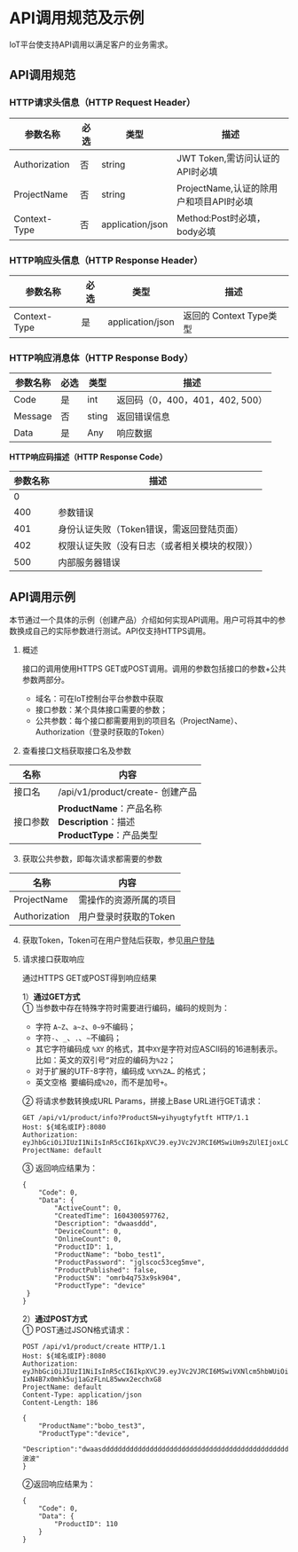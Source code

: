 # API调用规范及示例

IoT平台使支持API调用以满足客户的业务需求。



## API调用规范



### HTTP请求头信息（HTTP Request Header）

|参数名称|必选|类型|描述|
|---|---|---|---|
|Authorization|否|string|JWT Token,需访问认证的API时必填|
|ProjectName|否|string|ProjectName,认证的除用户和项目API时必填|
|Context-Type|否|application/json|Method:Post时必填，body必填|




### HTTP响应头信息（HTTP Response Header）

|参数名称|必选|类型|描述|
|---|---|---|---|
|Context-Type|是|application/json|返回的 Context Type类型|




### HTTP响应消息体（HTTP Response Body）

|参数名称|必选|类型|描述|
|---|---|---|---|
|Code|是|int|返回码（0，400，401，402, 500）|
|Message|否|sting|返回错误信息|
|Data|是|Any|响应数据|

**HTTP响应码描述（HTTP Response Code）**

|参数名称|描述|
|---|---|
|0||成功|
|400|参数错误|
|401|身份认证失败（Token错误，需返回登陆页面）|
|402|权限认证失败（没有日志（或者相关模块的权限））|
|500|内部服务器错误|







## API调用示例

本节通过一个具体的示例（创建产品）介绍如何实现API调用。用户可将其中的参数换成自己的实际参数进行测试。API仅支持HTTPS调用。

1. 概述   

   接口的调用使用HTTPS GET或POST调用。调用的参数包括接口的参数+公共参数两部分。
   - 域名：可在IoT控制台平台参数中获取
   - 接口参数：某个具体接口需要的参数；
   - 公共参数：每个接口都需要用到的项目名（ProjectName）、Authorization（登录时获取的Token）
   
2. 查看接口文档获取接口名及参数

名称| 内容
---|---
接口名| /api/v1/product/create- 创建产品 
接口参数|**ProductName**：产品名称<br>**Description**：描述<br>**ProductType**：产品类型

3. 获取公共参数，即每次请求都需要的参数

名称|内容
---|---
ProjectName|需操作的资源所属的项目
Authorization|用户登录时获取的Token


4. 获取Token，Token可在用户登陆后获取，参见[用户登陆](uiot-stack/IoT平台开发指南/账户及项目管理?id=用户登录)

5. 请求接口获取响应

   通过HTTPS GET或POST得到响应结果

   1）**通过GET方式**  
   ① 当参数中存在特殊字符时需要进行编码，编码的规则为：  
      - 字符 `A~Z`、`a~z`、`0~9`不编码；
      - 字符`-`、`_`、`.`、`~`不编码；
      - 其它字符编码成 `%XY` 的格式，其中`XY`是字符对应ASCII码的16进制表示。比如：英文的双引号`”`对应的编码为`%22`；
      - 对于扩展的UTF-8字符，编码成 `%XY%ZA…` 的格式；
      - 英文空格` `要编码成`%20`，而不是加号`+`。

   ② 将请求参数转换成URL Params，拼接上Base URL进行GET请求：
     ```
   GET /api/v1/product/info?ProductSN=yihyugtyfytft HTTP/1.1
   Host: ${域名或IP}:8080
   Authorization: eyJhbGciOiJIUzI1NiIsInR5cCI6IkpXVCJ9.eyJVc2VJRCI6MSwiUm9sZUlEIjoxLCJVc2VybmFtZSI6ImFkbWluIiwiZXhwIjoxNjAzODkzMzQ1LCJpc3MiOiJ1aW90IHN0YWNrLXVzZXIifQ.8ACQkiM6YSB4VgHJySGAlCQF_lTMsZ7dPo7F9xMwaWI
   ProjectName: default
     ```
   ③ 返回响应结果为：
   ```
   {
       "Code": 0,
       "Data": {
           "ActiveCount": 0,
           "CreatedTime": 1604300597762,
           "Description": "dwaasddd",
           "DeviceCount": 0,
           "OnlineCount": 0,
           "ProductID": 1,
           "ProductName": "bobo_test1",
           "ProductPassword": "jglscoc53ceg5mve",
           "ProductPublished": false,
           "ProductSN": "omrb4q753x9sk904",
           "ProductType": "device"
    }
   }
   
   ```
   
   2）**通过POST方式**  
   ① POST通过JSON格式请求：
   
   ```
   POST /api/v1/product/create HTTP/1.1
   Host: ${域名或IP}:8080
   Authorization: eyJhbGciOiJIUzI1NiIsInR5cCI6IkpXVCJ9.eyJVc2VJRCI6MSwiVXNlcm5hbWUiOiJhZG1pbiIsImV4cCI6MTYwNDU5Nzc2MiwiaXNzIjoidWlvdCBzdGFjay11c2VyIn0.zyiQuYn-IxN4B7x0mhk5uj1aGzFLnL85wwx2ecchxG8
   ProjectName: default
   Content-Type: application/json
   Content-Length: 186
   
   {
       "ProductName":"bobo_test3",
       "ProductType":"device",
       "Description":"dwaasddddddddddddddddddddddddddddddddddddddddddddddddddddddddddddddddddddddddddddddddddddddddddd波波"
   }
   ```
   ②返回响应结果为：
   ```
   {
       "Code": 0,
       "Data": {
           "ProductID": 110
       }
   }
   ```

